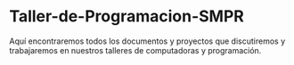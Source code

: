 # Taller-de-Programacion-SMPR
Aquí encontraremos todos los documentos y proyectos que discutiremos y trabajaremos en nuestros talleres de computadoras y programación. 
